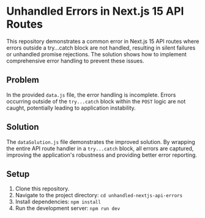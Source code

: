 # Unhandled Errors in Next.js 15 API Routes

This repository demonstrates a common error in Next.js 15 API routes where errors outside a try...catch block are not handled, resulting in silent failures or unhandled promise rejections.  The solution shows how to implement comprehensive error handling to prevent these issues.

## Problem

In the provided `data.js` file, the error handling is incomplete.  Errors occurring outside of the `try...catch` block within the `POST` logic are not caught, potentially leading to application instability.

## Solution

The `dataSolution.js` file demonstrates the improved solution.  By wrapping the entire API route handler in a `try...catch` block, all errors are captured, improving the application's robustness and providing better error reporting.

## Setup

1. Clone this repository.
2. Navigate to the project directory: `cd unhandled-nextjs-api-errors`
3. Install dependencies: `npm install`
4. Run the development server: `npm run dev`